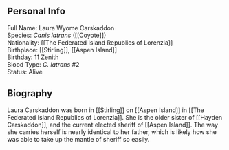 ## Personal Info

Full Name: Laura Wyome Carskaddon  
Species: _Canis latrans_ ([[Coyote]])  
Nationality: [[The Federated Island Republics of Lorenzia]]  
Birthplace: [[Stirling]], [[Aspen Island]]  
Birthday: 11 Zenith  
Blood Type: _C. latrans_ #2  
Status: Alive  
## Biography

Laura Carskaddon was born in [[Stirling]] on [[Aspen Island]] in [[The Federated Island Republics of Lorenzia]]. She is the older sister of [[Hayden Carskaddon]], and the current elected sheriff of [[Aspen Island]]. The way she carries herself is nearly identical to her father, which is likely how she was able to take up the mantle of sheriff so easily.